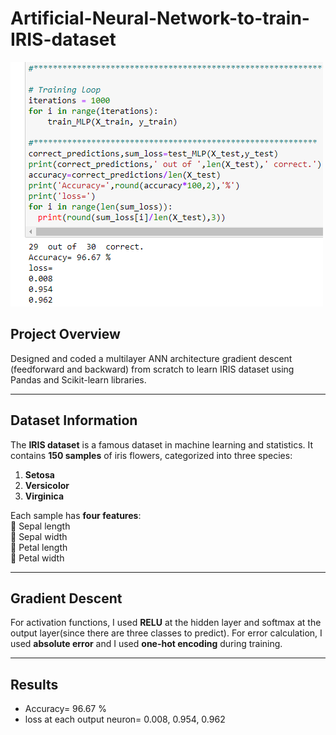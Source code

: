# Artificial-Neural-Network-to-train-IRIS-dataset

![demo](demo.PNG)

## Project Overview 
Designed and coded a multilayer ANN architecture gradient descent (feedforward and backward) from scratch to learn IRIS dataset using Pandas and Scikit-learn libraries.

---

## Dataset Information  
The **IRIS dataset** is a famous dataset in machine learning and statistics. It contains **150 samples** of iris flowers, categorized into three species:  
1. **Setosa**  
2. **Versicolor**   
3. **Virginica**  

Each sample has **four features**:  
🔹 Sepal length  
🔹 Sepal width  
🔹 Petal length  
🔹 Petal width

---

## Gradient Descent
For activation functions, I used **RELU** at the hidden layer and softmax at the output layer(since there are three classes to predict). For error calculation, I used **absolute error** and I used **one-hot encoding** during training.

---

## Results
  - Accuracy= 96.67 % 
  - loss at each output neuron= 0.008, 0.954, 0.962
